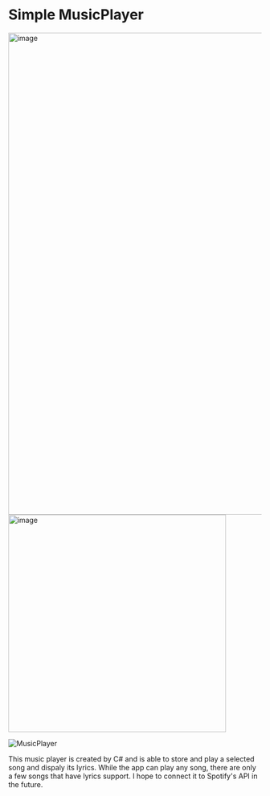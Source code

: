 # Simple MusicPlayer 

<img width="960" alt="image" src="https://user-images.githubusercontent.com/109251004/211236087-d5a4d50d-2151-4569-b33e-a25d4c5d6c42.png">
<img width="433" alt="image" src="https://user-images.githubusercontent.com/109251004/211236183-549341bb-a7be-4af4-ba99-b5e15150a748.png">


![MusicPlayer](https://user-images.githubusercontent.com/109251004/211240174-4f5aab88-1aab-4e16-a9aa-ba3f4b18c3d6.png)


This music player is created by C# and is able to store and play a selected song and dispaly its lyrics. While the app can play any song, there are only a few songs
that have lyrics support. I hope to connect it to Spotify's API in the future.
